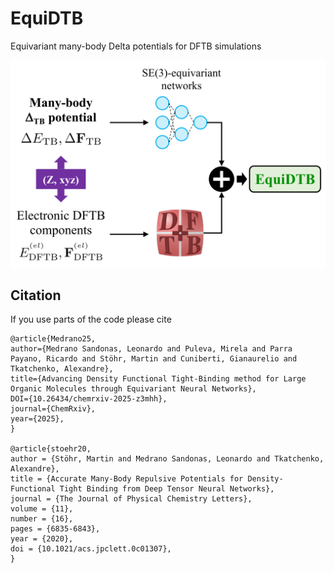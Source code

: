 # EquiDTB
Equivariant many-body Delta potentials for DFTB simulations

![ML-assisted DFTB approach](images/scheme.png)

## Citation
If you use parts of the code please cite
```
@article{Medrano25, 
author={Medrano Sandonas, Leonardo and Puleva, Mirela and Parra Payano, Ricardo and Stöhr, Martin and Cuniberti, Gianaurelio and Tkatchenko, Alexandre}, 
title={Advancing Density Functional Tight-Binding method for Large Organic Molecules through Equivariant Neural Networks}, 
DOI={10.26434/chemrxiv-2025-z3mhh}, 
journal={ChemRxiv}, 
year={2025},
}

@article{stoehr20,
author = {Stöhr, Martin and Medrano Sandonas, Leonardo and Tkatchenko, Alexandre},
title = {Accurate Many-Body Repulsive Potentials for Density-Functional Tight Binding from Deep Tensor Neural Networks},
journal = {The Journal of Physical Chemistry Letters},
volume = {11},
number = {16},
pages = {6835-6843},
year = {2020},
doi = {10.1021/acs.jpclett.0c01307},
}
